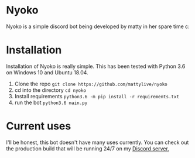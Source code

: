 # Nyoko

Nyoko is a simple discord bot being developed by matty in her spare time c:

# Installation

Installation of Nyoko is really simple. This has been tested with Python 3.6 on Windows 10 and Ubuntu 18.04.

1. Clone the repo 
`git clone https://github.com/mattylive/nyoko`
2. cd into the directory
`cd nyoko`
3. Install requirements
`python3.6 -m pip install -r requirements.txt`
4. run the bot
`python3.6 main.py`

# Current uses

I'll be honest, this bot doesn't have many uses currently. You can check out the production build that will be running 24/7 on my [Discord server.](https://discord.gg/HdRtYrdK7p)



